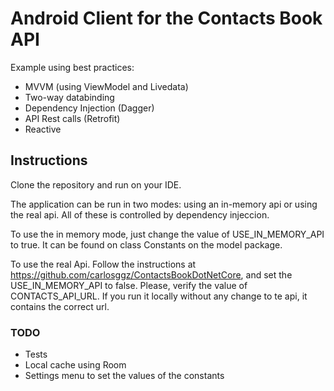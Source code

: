 # Android Client for the Contacts Book API

Example using best practices:
* MVVM (using ViewModel and Livedata)
* Two-way databinding
* Dependency Injection (Dagger)
* API Rest calls (Retrofit)
* Reactive

## Instructions

Clone the repository and run on your IDE.

The application can be run in two modes: using an in-memory api or using the real api. All of these is controlled by dependency injeccion.

To use the in memory mode, just change the value of USE_IN_MEMORY_API to true. It can be found on class Constants on the model package.

To use the real Api. Follow the instructions at https://github.com/carlosggz/ContactsBookDotNetCore, and set the USE_IN_MEMORY_API to false. Please, verify the value of CONTACTS_API_URL. If you run it locally without any change to te api, it contains the correct url.

### TODO

* Tests
* Local cache using Room
* Settings menu to set the values of the constants
